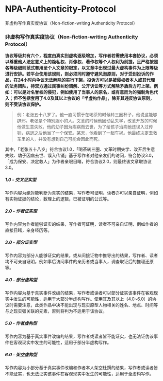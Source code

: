 # NPA-Authenticity-Protocol
非虚构写作真实度协议（Non-fiction-writing Authenticity Protocol）

### 非虚构写作真实度协议（Non-fiction-writing Authenticity Protocol）

**协议等级共有六个，程度由真实到虚构逐级增加，写作者若需使用本套协议，必须以尊重他人法定意义上的隐私权、肖像权、著作权等个人权利为前提，且严格按照各等级细则范式套用至个人文章的限定，以文章中出现过最大虚构事件为上限等级进行安排。若平台使用该规则，则必须同时遵守避风港原则，对于受到投诉的作品，在24小时内争议无法解除的实行下架，投诉方可以是被侵权者本人或其代理的法务团队，待双方通过民事纠纷调解、公开诉讼等方式解除矛盾后方可上架。例如：可以是对名誉权的侵犯，例如使用了当事人的原名，或有意而为的强制角色代入；但不包括套用了4.0及其以上协议的「半虚构作品」，除非其违反协议原则，则不受该协议保护。**

> 例：老张五十八岁了。他一直习惯于在喝茶的时候转三圈杯子，他说这能够辟邪。老张是个特别胆小的人。文革的时候他因动乱失学，改革开放的时候他做生意失败，他的幼子因为疾病而去世，为了给孩子治病他还误入过传销，病退之后他当了一个保安。某天，他看到了一起车祸。他最终决定去救车里的人，并没有想到自己可能会因此而死。

其中，「老张五十八岁」符合协议1.0，「喝茶转三圈、文革时期失学、改开后生意失败、幼子因病去世、误入传销」基于写作者对他亲友们的访问，符合协议3.0，「成为保安、决定救人」为作者亲眼目睹，符合协议2.0，则最终该文章取协议3.0。

##### 1.0 - 交叉证实型
写作内容为绝对能判断为真实的结果，写作者可证明，读者亦可以亲自证明，例如有实物证据的结论，数理上的逻辑，已被证明的公式等。

##### 2.0 - 作者证实型

写作内容为作者能够证实的结果，写作者可证明，读者不可亲自证明，例如作者的直接目睹，亲身经历等。

##### 3.0 - 部分证实型

写作内容为部分人能够证实的结果，或从间接证物中推导出的结果，写作者、读者均不可亲自证明，例如事后访问事件的亲历者或当事人，调查取证后的推理还原等。

##### 4.0 - 部分虚构型

写作内容为基于真实事件改编的结果，写作者或读者可以部分证实该事件在客观现实中发生的可能性，适用于大部分半虚构写作。使用其及其以上（4.0~6.0）的协议时需要注意，此类作品中决不能出现与现实原型人物相关的姓名、地点、时间等与之现实强关联的元素，否则将判为不适用于该协议。

##### 5.0 - 作者虚构型

写作内容为基于真实事件改编的结果，写作者或读者皆不能证实，也无法证伪该事件在客观现实中发生的可能性，适用于部分半虚构写作。

##### 6.0 - 架空虚构型

写作内容为小部分基于真实事件改编和作者本人架空杜撰的结果，写作者或读者皆不能证实，也无法证实该事件在客观现实中发生的可能性，适用于全虚构写作。
